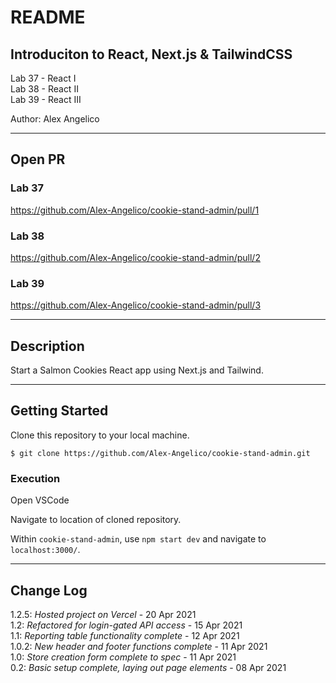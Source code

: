 # README

## Introduciton to React, Next.js & TailwindCSS

Lab 37 - React I  
Lab 38 - React II  
Lab 39 - React III

Author: Alex Angelico

----

## Open PR

### Lab 37

https://github.com/Alex-Angelico/cookie-stand-admin/pull/1

### Lab 38

https://github.com/Alex-Angelico/cookie-stand-admin/pull/2

### Lab 39

https://github.com/Alex-Angelico/cookie-stand-admin/pull/3

----

## Description

Start a Salmon Cookies React app using Next.js and Tailwind.

----

## Getting Started

Clone this repository to your local machine.

```
$ git clone https://github.com/Alex-Angelico/cookie-stand-admin.git
```

### Execution

Open VSCode

Navigate to location of cloned repository.

Within `cookie-stand-admin`, use `npm start dev` and navigate to `localhost:3000/`.

----

## Change Log

1.2.5: *Hosted project on Vercel* - 20 Apr 2021  
1.2: *Refactored for login-gated API access* - 15 Apr 2021  
1.1: *Reporting table functionality complete* - 12 Apr 2021  
1.0.2: *New header and footer functions complete* - 11 Apr 2021  
1.0: *Store creation form complete to spec* - 11 Apr 2021  
0.2: *Basic setup complete, laying out page elements* - 08 Apr 2021
